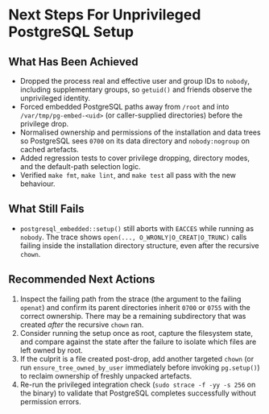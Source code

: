 # Next Steps For Unprivileged PostgreSQL Setup

## What Has Been Achieved

- Dropped the process real and effective user and group IDs to `nobody`,
  including supplementary groups, so `getuid()` and friends observe the
  unprivileged identity.
- Forced embedded PostgreSQL paths away from `/root` and into
  `/var/tmp/pg-embed-<uid>` (or caller-supplied directories) before the
  privilege drop.
- Normalised ownership and permissions of the installation and data trees so
  PostgreSQL sees `0700` on its data directory and `nobody:nogroup` on cached
  artefacts.
- Added regression tests to cover privilege dropping, directory modes, and the
  default-path selection logic.
- Verified `make fmt`, `make lint`, and `make test` all pass with the new
  behaviour.

## What Still Fails

- `postgresql_embedded::setup()` still aborts with `EACCES` while running as
  `nobody`. The trace shows `open(..., O_WRONLY|O_CREAT|O_TRUNC)` calls failing
  inside the installation directory structure, even after the recursive `chown`.

## Recommended Next Actions

1. Inspect the failing path from the strace (the argument to the failing
   `openat`) and confirm its parent directories inherit `0700` or `0755` with
   the correct ownership. There may be a remaining subdirectory that was
   created *after* the recursive `chown` ran.
2. Consider running the setup once as root, capture the filesystem state, and
   compare against the state after the failure to isolate which files are left
   owned by root.
3. If the culprit is a file created post-drop, add another targeted `chown`
   (or run `ensure_tree_owned_by_user` immediately before invoking
   `pg.setup()`) to reclaim ownership of freshly unpacked artefacts.
4. Re-run the privileged integration check (`sudo strace -f -yy -s 256` on the
   binary) to validate that PostgreSQL completes successfully without
   permission errors.
